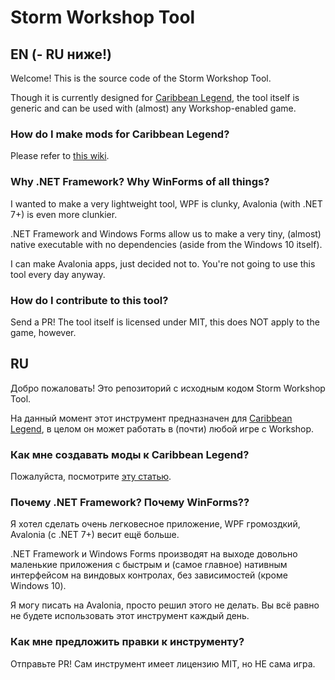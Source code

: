 # Storm Workshop Tool

## EN (- RU ниже!)

Welcome! This is the source code of the Storm Workshop Tool.

Though it is currently designed for [Caribbean Legend](https://store.steampowered.com/app/2230980/Caribbean_Legend/), the tool itself is generic and can be used with (almost) any Workshop-enabled game.

### How do I make mods for Caribbean Legend?

Please refer to [this wiki](linkherelmfao).

### Why .NET Framework? Why WinForms of all things?

I wanted to make a very lightweight tool, WPF is clunky, Avalonia (with .NET 7+) is even more clunkier.

.NET Framework and Windows Forms allow us to make a very tiny, (almost) native executable with no dependencies (aside from the Windows 10 itself).

I can make Avalonia apps, just decided not to. You're not going to use this tool every day anyway.

### How do I contribute to this tool?

Send a PR! The tool itself is licensed under MIT, this does NOT apply to the game, however.

## RU

Добро пожаловать! Это репозиторий с исходным кодом Storm Workshop Tool.

На данный момент этот инструмент предназначен для [Caribbean Legend](https://store.steampowered.com/app/2230980/Caribbean_Legend/), в целом он может работать в (почти) любой игре с Workshop.

### Как мне создавать моды к Caribbean Legend?

Пожалуйста, посмотрите [эту статью](ссылкусюдапжпжпж).

### Почему .NET Framework? Почему WinForms??

Я хотел сделать очень легковесное приложение, WPF громоздкий, Avalonia (с .NET 7+) весит ещё больше.

.NET Framework и Windows Forms производят на выходе довольно маленькие приложения с быстрым и (самое главное) нативным интерфейсом на виндовых контролах, без зависимостей (кроме Windows 10).

Я могу писать на Avalonia, просто решил этого не делать. Вы всё равно не будете использовать этот инструмент каждый день.

### Как мне предложить правки к инструменту?

Отправьте PR! Сам инструмент имеет лицензию MIT, но НЕ сама игра.

